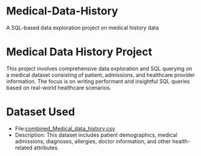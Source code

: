 # Medical-Data-History
A SQL-based data exploration project on medical history data

# Medical Data History Project

This project involves comprehensive data exploration and SQL querying on a medical dataset consisting of patient, admissions, and healthcare provider information. The focus is on writing performant and insightful SQL queries based on real-world healthcare scenarios.


# Dataset Used

- File:[combined_Medical_data_history.csv](./combined_Medical_data_history.csv)
- Description: This dataset includes patient demographics, medical admissions, diagnoses, allergies, doctor information, and other health-related attributes.
